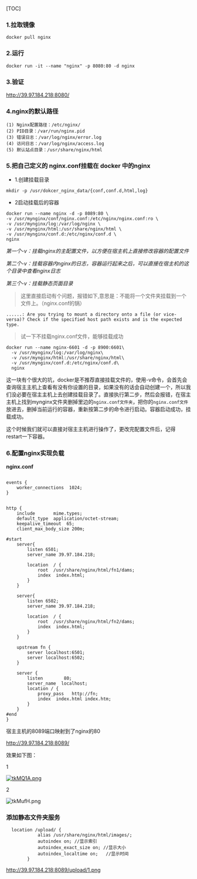 [TOC]



### 1.拉取镜像

```
docker pull nginx
```



### 2.运行

```
docker run -it --name "nginx" -p 8080:80 -d nginx
```



### 3.验证

http://39.97.184.218:8080/



### 4.nginx的默认路径

```
(1) Nginx配置路径：/etc/nginx/
(2) PID目录：/var/run/nginx.pid
(3) 错误日志：/var/log/nginx/error.log
(4) 访问日志：/var/log/nginx/access.log
(5) 默认站点目录：/usr/share/nginx/html
```



### 5.把自己定义的 nginx.conf挂载在 docker 中的nginx

- 1.创建挂载目录

```
mkdir -p /usr/dokcer_nginx_data/{conf,conf.d,html,log}
```



- 2启动挂载后的容器

 ```
docker run --name nginx -d -p 8089:80 \
-v /usr/mynginx/conf/nginx.conf:/etc/nginx/nginx.conf:ro \
-v /usr/mynginx/log:/var/log/nginx \
-v /usr/mynginx/html:/usr/share/nginx/html \
-v /usr/mynginx/conf.d:/etc/nginx/conf.d \
nginx
 ```

*第一个-v：挂载nginx的主配置文件，以方便在宿主机上直接修改容器的配置文件*

*第二个-v：挂载容器内nginx的日志，容器运行起来之后，可以直接在宿主机的这个目录中查看nginx日志*

*第三个-v：挂载静态页面目录*



> 这里直接启动有个问题，报错如下,意思是：不能将一个文件夹挂载到一个文件上。（nginx.conf的锅）

```
......: Are you trying to mount a directory onto a file (or vice-versa)? Check if the specified host path exists and is the expected type.
```

> 试一下不挂载nginx.conf文件，能够挂载成功

```
docker run --name nginx-6601 -d -p 8900:6601\
  -v /usr/mynginx/log:/var/log/nginx\
  -v /usr/mynginx/html:/usr/share/nginx/html\
  -v /usr/mynginx/conf.d:/etc/nginx/conf.d\
  nginx
```



这一块有个很大的坑，docker是不推荐直接挂载文件的，使用-v命令，会首先会查询宿主主机上查看有没有你设置的目录，如果没有的话会自动创建一个，所以我们没必要在宿主主机上去创建挂载目录了。直接执行第二步，然后会报错，在宿主主机上找到mynginx文件夹删掉里边的`nginx.conf文件夹`，把你的`nginx.conf文件`放进去，删掉当前运行的容器，重新按第二步的命令进行启动。容器启动成功，挂载成功。



这个时候我们就可以直接对宿主主机进行操作了，更改完配置文件后，记得restart一下容器。



### 6.配置nginx实现负载

**nginx.conf**

```

events {
    worker_connections  1024;
}


http {
    include       mime.types;
    default_type  application/octet-stream;
    keepalive_timeout  65;
    client_max_body_size 200m;

#start
    server{
        listen 6501;
        server_name 39.97.184.218;

        location  / {
			root  /usr/share/nginx/html/fn1/dams;
            index  index.html;
		}
    }

    server{
        listen 6502;
        server_name 39.97.184.218;

        location  / {
			root  /usr/share/nginx/html/fn2/dams;
            index  index.html;
		}
    }

    upstream fn {
        server localhost:6501;
        server localhost:6502;
	}

    server {
        listen        80;
        server_name  localhost; 
        location / {  
            proxy_pass   http://fn;
            index  index.html index.htm;  
        }  
    }
#end
}
```

宿主主机的8089端口映射到了nginx的80

http://39.97.184.218:8089/

效果如下图：

1

[![tkMQ1A.png](https://s1.ax1x.com/2020/05/27/tkMQ1A.png)](https://imgchr.com/i/tkMQ1A)



2

![tkMufH.png](https://s1.ax1x.com/2020/05/27/tkMufH.png)





### 添加静态文件夹服务

```
  location /upload/ {
            alias /usr/share/nginx/html/images/;
            autoindex on; //显示索引
            autoindex_exact_size on; //显示大小
            autoindex_localtime on;   //显示时间
        }
```

http://39.97.184.218:8089/upload/1.png